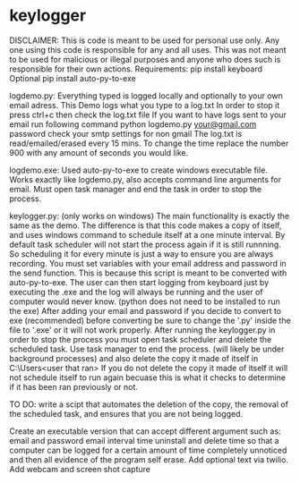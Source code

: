 # keylogger
DISCLAIMER: 
  This is code is meant to be used for personal use only. Any one using this code is responsible for any and all uses.
  This was not meant to be used for malicious or illegal purposes and anyone who does such is responsible for their own actions. 
Requirements: pip install keyboard
Optional pip install auto-py-to-exe 


logdemo.py: 
    Everything typed is logged locally and optionally to your
own email adress. This Demo logs what you type to a log.txt
In order to stop it press ctrl+c then check the log.txt file
If you want to have logs sent to your email run following command 
python logdemo.py your@gmail.com password
check your smtp settings for non gmail 
The log.txt is read/emailed/erased every 15 mins. To change the time replace the number 900 with any amount of seconds you would like.

logdemo.exe:
  Used auto-py-to-exe to create windows executable file. 
  Works exactly like logdemo.py, also accepts command line arguments for email.
  Must open task manager and end the task in order to stop the process.

keylogger.py: (only works on windows)
  The main functionality is exactly the same as the demo.
  The difference is that this code makes a copy of itself, and uses windows command to schedule itself at a one minute interval. By
  default task scheduler will not start the process again if it is still runnning. So scheduling it for every minute is just a way to
  ensure you are always recording. You must set variables with your email address and password in the send function. This is because this
  script is meant to be converted with auto-py-to-exe. The user can then start logging from keyboard just by executing the .exe and the 
  log will always be running and the user of computer would never know. (python does not need to be installed to run the exe) After adding your email and password if you decide to convert to exe (recommended) before converting be sure to change the '.py' inside the file to '.exe' or it will not work properly. 
After running the keylogger.py in order to stop the process you must open task scheduler and delete the scheduled task. Use task manager to end the process. (will likely be under background processes) and also delete the copy it made of itself in C:\Users\<user that ran>
If you do not delete the copy it made of itself it will not schedule itself to run again becuase this is what it checks to determine if it has been ran previously or not.

TO DO: 
write a scipt that automates the deletion of the copy, the removal of the scheduled task, and ensures that you are not being logged.

Create an executable version that can accept different argument such as:
email and password
email interval time
uninstall and delete time so that a computer can be logged for a certain amount of time completely unnoticed and then all evidence of the program self erase.
Add optional text via twilio. 
Add webcam and screen shot capture


